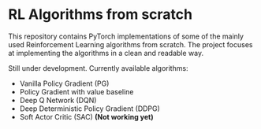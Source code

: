 # RL Algorithms from scratch
This repository contains PyTorch implementations of some of the mainly used Reinforcement Learning algorithms from scratch. The project focuses at implementing the algorithms in a clean and readable way.

Still under development. Currently available algorithms:
* Vanilla Policy Gradient (PG)
* Policy Gradient with value baseline
* Deep Q Network (DQN)
* Deep Deterministic Policy Gradient (DDPG)
* Soft Actor Critic (SAC) **(Not working yet)**
